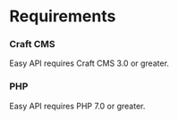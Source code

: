 # Requirements

### Craft CMS
Easy API requires Craft CMS 3.0 or greater.

### PHP
Easy API requires PHP 7.0 or greater.
